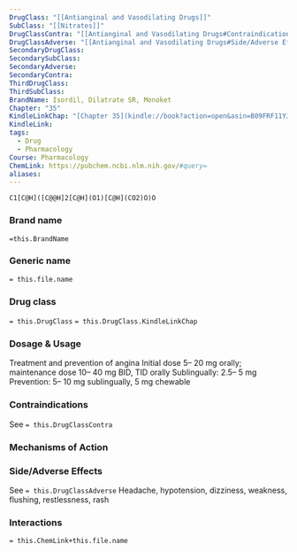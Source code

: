 ```yaml
---
DrugClass: "[[Antianginal and Vasodilating Drugs]]"
SubClass: "[[Nitrates]]"
DrugClassContra: "[[Antianginal and Vasodilating Drugs#Contraindications]]"
DrugClassAdverse: "[[Antianginal and Vasodilating Drugs#Side/Adverse Effects]]"
SecondaryDrugClass: 
SecondarySubClass: 
SecondaryAdverse: 
SecondaryContra: 
ThirdDrugClass: 
ThirdSubClass: 
BrandName: Isordil, Dilatrate SR, Monoket
Chapter: "35"
KindleLinkChap: "[Chapter 35](kindle://book?action=open&asin=B09FRF11YJ&location=19375)"
KindleLink: 
tags:
  - Drug
  - Pharmacology
Course: Pharmacology
ChemLink: https://pubchem.ncbi.nlm.nih.gov/#query=
aliases:
---
```

```smiles
C1[C@H]([C@@H]2[C@H](O1)[C@H](CO2)O)O
```

### Brand name
`=this.BrandName`

### Generic name
`= this.file.name`

### Drug class 
`= this.DrugClass`
	`= this.DrugClass.KindleLinkChap`

### Dosage & Usage
Treatment and prevention of angina 
Initial dose 5– 20 mg orally; maintenance dose 10– 40 mg BID, TID orally Sublingually: 2.5– 5 mg Prevention: 5– 10 mg sublingually, 5 mg chewable

### Contraindications
See `= this.DrugClassContra`

### Mechanisms of Action


### Side/Adverse Effects
See `= this.DrugClassAdverse`
Headache, hypotension, dizziness, weakness, flushing, restlessness, rash 

### Interactions

`= this.ChemLink+this.file.name`
